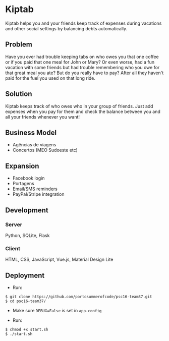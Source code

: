 # Kiptab

Kiptab helps you and your friends keep track of expenses during vacations and other social settings
by balancing debts automatically.

## Problem

Have you ever had trouble keeping tabs on who owes you that one coffee or if you paid that one meal for John or Mary? Or even worse, had a fun vacation with some friends but had trouble remembering who you owe for that great meal you ate? But do you really have to pay? After all they haven't paid for the fuel you used on that long ride.

## Solution

Kiptab keeps track of who owes who in your group of friends. Just add expenses when you pay for them and check the balance between you and all your friends whenever you want!

## Business Model

- Agências de viagens
- Concertos (MEO Sudoeste etc)

## Expansion

- Facebook login
- Portagens
- Email/SMS reminders
- PayPal/Stripe integration

## Development

### Server

Python, SQLite, Flask

### Client

HTML, CSS, JavaScript, Vue.js, Material Design Lite

## Deployment

- Run:

```
$ git clone https://github.com/portosummerofcode/psc16-team37.git
$ cd psc16-team37/
```

- Make sure `DEBUG=False` is set in `app.config`

- Run:

```
$ chmod +x start.sh
$ ./start.sh
```
